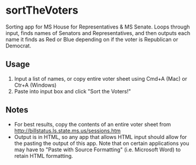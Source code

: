 # sortTheVoters
Sorting app for MS House for Representatives &amp; MS Senate. Loops through input, finds names of Senators and Representatives, and then outputs each name it finds as Red or Blue depending on if the voter is Republican or Democrat.

## Usage
1. Input a list of names, or copy entire voter sheet using Cmd+A (Mac) or Ctr+A (Windows)
2. Paste into input box and click "Sort the Voters!"

## Notes
* For best results, copy the contents of an entire voter sheet from http://billstatus.ls.state.ms.us/sessions.htm
* Output is in HTML, so any app that allows HTML input should allow for the pasting the output of this app. Note that on certain applications you may have to "Paste with Source Formatting" (i.e. Microsoft Word) to retain HTML formatting.
